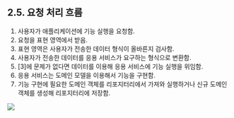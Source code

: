 ## 2.5. 요청 처리 흐름

1. 사용자가 애플리케이션에 기능 실행을 요청함.
2. 요청을 표현 영역에서 받음.
3. 표현 영역은 사용자가 전송한 데이터 형식이 올바른지 검사함.
4. 사용자가 전송한 데이터를 응용 서비스가 요구하는 형식으로 변환함.
5. [3]에 문제가 없다면 데이터를 이용해 응용 서비스에 기능 실행을 위임함.
6. 응용 서비스는 도메인 모델을 이용해서 기능을 구현함.
7. 기능 구현에 필요한 도메인 객체를 리포지터리에서 가져와 실행하거나 신규 도메인 객체를 생성해 리포지터리에 저장함.

![](https://user-images.githubusercontent.com/43809168/97808100-1d80dd00-1ca8-11eb-8d8b-8c530d0a8fb4.png)